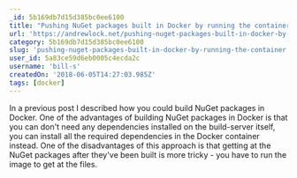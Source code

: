 ```yaml
---
_id: 5b169db7d15d385bc0ee6100
title: "Pushing NuGet packages built in Docker by running the container"
url: 'https://andrewlock.net/pushing-nuget-packages-built-in-docker-by-running-the-container/'
category: 5b169db7d15d385bc0ee6100
slug: 'pushing-nuget-packages-built-in-docker-by-running-the-container'
user_id: 5a83ce59d6eb0005c4ecda2c
username: 'bill-s'
createdOn: '2018-06-05T14:27:03.985Z'
tags: [docker]
---
```


In a previous post I described how you could build NuGet packages in Docker. One of the advantages of building NuGet packages in Docker is that you can don't need any dependencies installed on the build-server itself, you can install all the required dependencies in the Docker container instead. One of the disadvantages of this approach is that getting at the NuGet packages after they've been built is more tricky - you have to run the image to get at the files.
